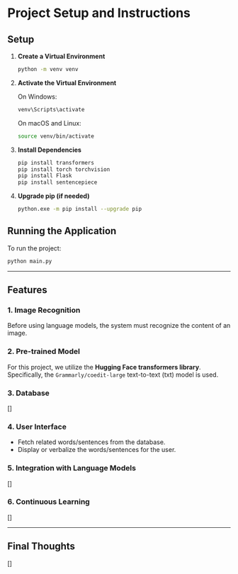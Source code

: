 # Project Setup and Instructions

## Setup

1. **Create a Virtual Environment**

   ```bash
   python -m venv venv
   ```

2. **Activate the Virtual Environment**

   On Windows:
   ```bash
   venv\Scripts\activate
   ```
   
   On macOS and Linux:
   ```bash
   source venv/bin/activate
   ```

3. **Install Dependencies**

   ```bash
   pip install transformers
   pip install torch torchvision
   pip install Flask
   pip install sentencepiece
   ```

4. **Upgrade pip (if needed)**

   ```bash
   python.exe -m pip install --upgrade pip
   ```

## Running the Application

To run the project:

```bash
python main.py
```

---

## Features

### 1. Image Recognition

Before using language models, the system must recognize the content of an image.

### 2. Pre-trained Model

For this project, we utilize the **Hugging Face transformers library**. Specifically, the `Grammarly/coedit-large` text-to-text (txt) model is used.

### 3. Database

[]

### 4. User Interface

- Fetch related words/sentences from the database.
- Display or verbalize the words/sentences for the user.

### 5. Integration with Language Models

[]

### 6. Continuous Learning

[]

---

## Final Thoughts

[]